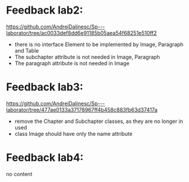 # Feedback lab2:
https://github.com/AndreiDalinesc/Sp---laborator/tree/ac0033def8dd6e91185b05aea54f68251e510ff2

- there is no interface Element to be implemented by Image, Paragraph and Table
- The subchapter attribute is not needed in Image, Paragraph
- The paragraph attribute is not needed in Image

# Feedback lab3:
https://github.com/AndreiDalinesc/Sp---laborator/tree/477ae0133a37178967ff4b458c883fb63d37417a

- remove the Chapter and Subchapter classes, as they are no longer in used
- class Image should have only the name attribute

# Feedback lab4:

no content
